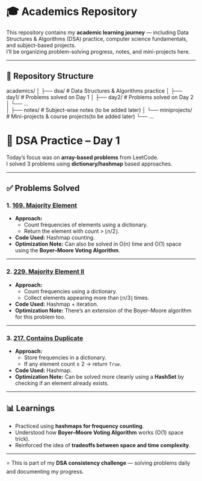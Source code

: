 # 🎓 Academics Repository  

This repository contains my **academic learning journey** — including Data Structures & Algorithms (DSA) practice, computer science fundamentals, and subject-based projects.  
I’ll be organizing problem-solving progress, notes, and mini-projects here.  

---

## 📂 Repository Structure

academics/
│
├── dsa/                # Data Structures & Algorithms practice
│   ├── day1/           # Problems solved on Day 1
│   ├── day2/           # Problems solved on Day 2
│   └── ...       
│
├── notes/              # Subject-wise notes (to be added later)
│
└── miniprojects/       # Mini-projects & course projects(to be added later)
    └── ...  




# 📅 DSA Practice – Day 1  

Today’s focus was on **array-based problems** from LeetCode.  
I solved 3 problems using **dictionary/hashmap** based approaches.  

---

## ✅ Problems Solved

### 1. [169. Majority Element](https://leetcode.com/problems/majority-element/)
- **Approach:**  
  - Count frequencies of elements using a dictionary.  
  - Return the element with count > ⌊n/2⌋.  
- **Code Used:** Hashmap counting.  
- **Optimization Note:** Can also be solved in O(n) time and O(1) space using the **Boyer–Moore Voting Algorithm**.

---

### 2. [229. Majority Element II](https://leetcode.com/problems/majority-element-ii/)
- **Approach:**  
  - Count frequencies using a dictionary.  
  - Collect elements appearing more than ⌊n/3⌋ times.  
- **Code Used:** Hashmap + iteration.  
- **Optimization Note:** There’s an extension of the Boyer–Moore algorithm for this problem too.

---

### 3. [217. Contains Duplicate](https://leetcode.com/problems/contains-duplicate/)
- **Approach:**  
  - Store frequencies in a dictionary.  
  - If any element count ≥ 2 → return `True`.  
- **Code Used:** Hashmap.  
- **Optimization Note:** Can be solved more cleanly using a **HashSet** by checking if an element already exists.

---

## 📊 Learnings
- Practiced using **hashmaps for frequency counting**.  
- Understood how **Boyer–Moore Voting Algorithm** works (O(1) space trick).  
- Reinforced the idea of **tradeoffs between space and time complexity**.

---

⭐ This is part of my **DSA consistency challenge** — solving problems daily and documenting my progress.
